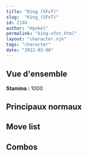 ```yaml
---
title: "King (SFxT)"
slug:  "King_(SFxT)"
id: 2188
author: "Hynkel"
permalink: "king-sfxt.html"
layout: "character.njk"
tags: "character"
date: "2012-03-08"
---
```




## Vue d'ensemble

**Stamina :** 1000

## Principaux normaux

## Move list

## Combos

